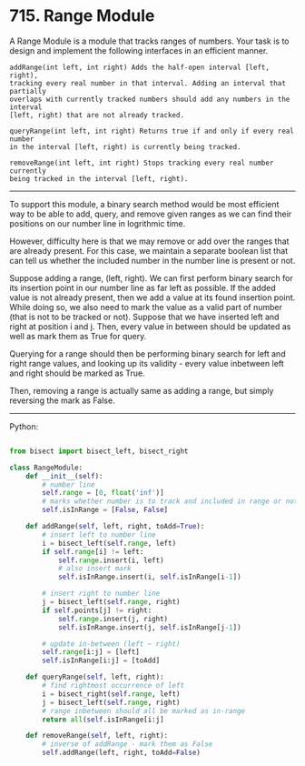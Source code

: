 # 715. Range Module

A Range Module is a module that tracks ranges of numbers. Your task is to
design and implement the following interfaces in an efficient manner.

```
addRange(int left, int right) Adds the half-open interval [left, right),
tracking every real number in that interval. Adding an interval that partially
overlaps with currently tracked numbers should add any numbers in the interval
[left, right) that are not already tracked.

queryRange(int left, int right) Returns true if and only if every real number
in the interval [left, right) is currently being tracked.

removeRange(int left, int right) Stops tracking every real number currently
being tracked in the interval [left, right).
```

---

To support this module, a binary search method would be most efficient way to
be able to add, query, and remove given ranges as we can find their positions
on our number line in logrithmic time.

However, difficulty here is that we may remove or add over the ranges that are
already present. For this case, we maintain a separate boolean list that can
tell us whether the included number in the number line is present or not.

Suppose adding a range, (left, right). We can first perform binary search for
its insertion point in our number line as far left as possible. If the added
value is not already present, then we add a value at its found insertion point.
While doing so, we also need to mark the value as a valid part of number (that
is not to be tracked or not). Suppose that we have inserted left and right at
position i and j. Then, every value in between should be updated as well as
mark them as True for query.

Querying for a range should then be performing binary search for left and right
range values, and looking up its validity - every value inbetween left and
right should be marked as True.

Then, removing a range is actually same as adding a range, but simply reversing
the mark as False.

---

Python:

```python

from bisect import bisect_left, bisect_right

class RangeModule:
    def __init__(self):
        # number line
        self.range = [0, float('inf')] 
        # marks whether number is to track and included in range or not
        self.isInRange = [False, False]

    def addRange(self, left, right, toAdd=True):
        # insert left to number line
        i = bisect_left(self.range, left)
        if self.range[i] != left:
            self.range.insert(i, left)
            # also insert mark
            self.isInRange.insert(i, self.isInRange[i-1])

        # insert right to number line
        j = bisect_left(self.range, right)
        if self.points[j] != right:
            self.range.insert(j, right)
            self.isInRange.insert(j, self.isInRange[j-1])

        # update in-between (left ~ right)
        self.range[i:j] = [left]
        self.isInRange[i:j] = [toAdd]

    def queryRange(self, left, right):
        # find rightmost occurrence of left
        i = bisect_right(self.range, left)
        j = bisect_left(self.range, right)
        # range inbetween should all be marked as in-range
        return all(self.isInRange[i:j]

    def removeRange(self, left, right):
        # inverse of addRange - mark them as False
        self.addRange(left, right, toAdd=False)
```
